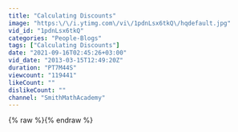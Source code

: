 ```yaml
---
title: "Calculating Discounts"
image: "https:\/\/i.ytimg.com\/vi\/1pdnLsx6tkQ\/hqdefault.jpg"
vid_id: "1pdnLsx6tkQ"
categories: "People-Blogs"
tags: ["Calculating Discounts"]
date: "2021-09-16T02:45:26+03:00"
vid_date: "2013-03-15T12:49:20Z"
duration: "PT7M44S"
viewcount: "119441"
likeCount: ""
dislikeCount: ""
channel: "SmithMathAcademy"
---
```

{% raw %}{% endraw %}
